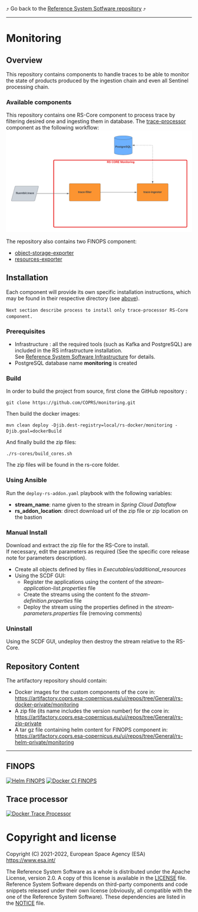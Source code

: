 :arrow_heading_up: Go back to the [Reference System Sotfware repository](https://github.com/COPRS/reference-system-software) :arrow_heading_up:

---
# Monitoring

## Overview

This repository contains components to handle traces to be able to monitor the state 
of products produced by the ingestion chain and even all Sentinel processing chain.

### Available components

This repository contains one RS-Core component to process trace by filtering desired one and ingesting them in database.
The [trace-processor](rs-cores/MONITORING) component as the following workflow:
![](trace-processor/inputs/trace-processor_workflow.png)

The repository also contains two FINOPS component:
- [object-storage-exporter](finops/object-storage-exporter/helm)
- [resources-exporter](finops/resources-exporter/helm)

## Installation

Each component will provide its own specific installation instructions, which may be found in their respective directory (see [above](#available-components)).

`Next section describe process to install only trace-processor RS-Core component.`

### Prerequisites

- Infrastructure : all the required tools (such as Kafka and PostgreSQL) are included in the RS infrastructure installation.  
  See  [Reference System Software Infrastructure](https://github.com/COPRS/infrastructure) for details.
- PostgreSQL database name **monitoring** is created 

### Build

In order to build the project from source, first clone the GitHub repository :

```shellsession
git clone https://github.com/COPRS/monitoring.git
```

Then build the docker images:

```shellsession
mvn clean deploy -Djib.dest-registry=local/rs-docker/monitoring -Djib.goal=dockerBuild
```

And finally build the zip files:

```shellsession
./rs-cores/build_cores.sh
```

The zip files will be found in the rs-core folder.

### Using Ansible

Run the `deploy-rs-addon.yaml` playbook with the following variables:

- **stream_name**: name given to the stream in *Spring Cloud Dataflow*
- **rs_addon_location**: direct download url of the zip file or zip location on the bastion

### Manual Install

Download and extract the zip file for the RS-Core to install.  
If necessary, edit the parameters as required (See the specific core release note for parameters description).

- Create all objects defined by files in _Executables/additional_resources_
- Using the SCDF GUI:
  - Register the applications using the content of the _stream-application-list.properties_ file
  - Create the streams using the content fo the _stream-definition.properties_ file
  - Deploy the stream using the properties defined in the _stream-parameters.properties_ file (removing comments)

### Uninstall

Using the SCDF GUI, undeploy then destroy the stream relative to the RS-Core.

## Repository Content

The artifactory repository should contain:

- Docker images for the custom components of the core in:  
  https://artifactory.coprs.esa-copernicus.eu/ui/repos/tree/General/rs-docker-private/monitoring
- A zip file (its name includes the version number) for the core in:  
  https://artifactory.coprs.esa-copernicus.eu/ui/repos/tree/General/rs-zip-private
- A tar gz file containing helm content for FINOPS component in:
  https://artifactory.coprs.esa-copernicus.eu/ui/repos/tree/General/rs-helm-private/monitoring

---
## FINOPS
[![Helm FINOPS](https://github.com/COPRS/monitoring/actions/workflows/helm-finops.yml/badge.svg)](https://github.com/COPRS/monitoring/actions/workflows/helm-finops.yml)
[![Docker CI FINOPS](https://github.com/COPRS/monitoring/actions/workflows/docker-ci-finops.yml/badge.svg)](https://github.com/COPRS/monitoring/actions/workflows/docker-ci-finops.yml)

## Trace processor
[![Docker Trace Processor](https://github.com/COPRS/monitoring/actions/workflows/docker-ci-traceprocessor.yml/badge.svg)](https://github.com/COPRS/monitoring/actions/workflows/docker-ci-traceprocessor.yml)

# Copyright and license

Copyright (C) 2021-2022, European Space Agency (ESA) https://www.esa.int/

The Reference System Software as a whole is distributed under the Apache License, version 2.0. A copy of this license is available in the [LICENSE](LICENSE) file. Reference System Software depends on third-party components and code snippets released under their own license (obviously, all compatible with the one of the Reference System Software). These dependencies are listed in the [NOTICE](NOTICE.md) file.
